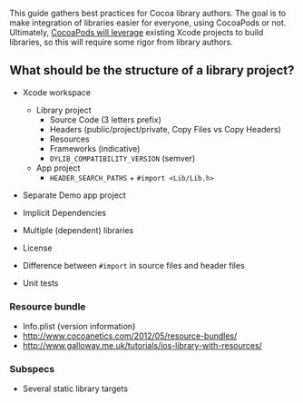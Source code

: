 This guide gathers best practices for Cocoa library authors. The goal is to make integration of libraries easier for everyone, using CocoaPods or not. Ultimately, [CocoaPods will leverage](https://github.com/CocoaPods/CocoaPods/issues/1024) existing Xcode projects to build libraries, so this will require some rigor from library authors.

## What should be the structure of a library project?

* Xcode workspace
	* Library project
		* Source Code (3 letters prefix)
		* Headers (public/project/private, Copy Files vs Copy Headers)
		* Resources
		* Frameworks (indicative)
		* `DYLIB_COMPATIBILITY_VERSION` (semver)
	* App project
		* `HEADER_SEARCH_PATHS` + `#import <Lib/Lib.h>`

* Separate Demo app project
* Implicit Dependencies
* Multiple (dependent) libraries
* License
* Difference between `#import` in source files and header files
* Unit tests

### Resource bundle

* Info.plist (version information)
* http://www.cocoanetics.com/2012/05/resource-bundles/
* http://www.galloway.me.uk/tutorials/ios-library-with-resources/

### Subspecs

* Several static library targets
